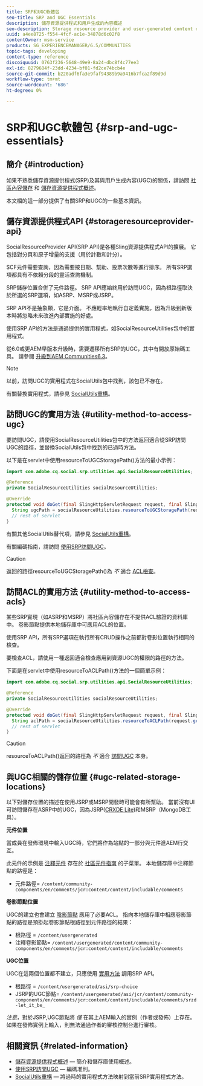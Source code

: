 ```yaml
---
title: SRP和UGC軟體包
seo-title: SRP and UGC Essentials
description: 儲存資源提供程式和用戶生成的內容概述
seo-description: Storage resource provider and user-generated content overview
uuid: a4ee8725-f554-4fcf-ac1e-34878d6c02f8
contentOwner: msm-service
products: SG_EXPERIENCEMANAGER/6.5/COMMUNITIES
topic-tags: developing
content-type: reference
discoiquuid: 0763f236-5648-49e9-8a24-dbc8f4c77ee3
exl-id: 8279684f-23dd-4234-bf01-fd2ce74bcb4e
source-git-commit: b220adf6fa3e9faf94389b9a9416b7fca2f89d9d
workflow-type: tm+mt
source-wordcount: '686'
ht-degree: 0%

---
```


# SRP和UGC軟體包 {#srp-and-ugc-essentials}

## 簡介 {#introduction}

如果不熟悉儲存資源提供程式(SRP)及其與用戶生成內容(UGC)的關係，請訪問 [社區內容儲存](working-with-srp.md) 和 [儲存資源提供程式概述](srp.md)。

本文檔的這一部分提供了有關SRP和UGC的一些基本資訊。

## 儲存資源提供程式API {#storageresourceprovider-api}

SocialResourceProvider API(SRP API)是各種Sling資源提供程式API的擴展。 它包括對分頁和原子增量的支援（用於計數和計分）。

SCF元件需要查詢，因為需要按日期、幫助、投票次數等進行排序。 所有SRP選項都具有不依賴分段的靈活查詢機制。

SRP儲存位置合併了元件路徑。 SRP API應始終用於訪問UGC，因為根路徑取決於所選的SRP選項，如ASRP、MSRP或JSRP。

SRP API不是抽象類，它是介面。 不應輕率地執行自定義實施，因為升級到新版本時將忽略未來改進內部實施的好處。

使用SRP API的方法是通過提供的實用程式，如SocialResourceUtilities包中的實用程式。

從6.0或更AEM早版本升級時，需要遷移所有SRP的UGC，其中有開放原始碼工具。 請參閱 [升級到AEM Communities6.3](upgrade.md)。

>[!NOTE]
>
>以前，訪問UGC的實用程式在SocialUtils包中找到，該包已不存在。
>
>有關替換實用程式，請參見 [SocialUtils重構](socialutils.md)。

## 訪問UGC的實用方法 {#utility-method-to-access-ugc}

要訪問UGC，請使用SocialResourceUtilities包中的方法返回適合從SRP訪問UGC的路徑，並替換SocialUtils包中找到的已過時方法。

以下是在servlet中使用resourceToUGCStoragePath()方法的最小示例：

```java
import com.adobe.cq.social.srp.utilities.api.SocialResourceUtilities;

@Reference
private SocialResourceUtilities socialResourceUtilities;

@Override
protected void doGet(final SlingHttpServletRequest request, final SlingHttpServletResponse response) throws ServletException, IOException {
  String ugcPath = socialResourceUtilities.resourceToUGCStoragePath(request.getResource());
  // rest of servlet
}
```

有關其他SocialUtils替代項，請參見 [SocialUtils重構](socialutils.md)。

有關編碼指南，請訪問 [使用SRP訪問UGC](accessing-ugc-with-srp.md)。

>[!CAUTION]
>
>返回的路徑resourceToUGCStoragePath()為 *不* 適合 [ACL檢查](srp.md#for-access-control-acls)。

## 訪問ACL的實用方法 {#utility-method-to-access-acls}

某些SRP實現（如ASRP和MSRP）將社區內容儲存在不提供ACL驗證的資料庫中。 卷影節點提供本地儲存庫中可應用ACL的位置。

使用SRP API，所有SRP選項在執行所有CRUD操作之前都對卷影位置執行相同的檢查。

要檢查ACL，請使用一種返回適合檢查應用到資源UGC的權限的路徑的方法。

下面是在servlet中使用resourceToACLPath()方法的一個簡單示例：

```java
import com.adobe.cq.social.srp.utilities.api.SocialResourceUtilities;

@Reference
private SocialResourceUtilities socialResourceUtilities;

@Override
protected void doGet(final SlingHttpServletRequest request, final SlingHttpServletResponse response) throws ServletException, IOException {
  String aclPath = socialResourceUtilities.resourceToACLPath(request.getResource());
  // rest of servlet
}
```

>[!CAUTION]
>
>resourceToACLPath()返回的路徑為 *不* 適合 [訪問UGC](#utility-method-to-access-acls) 本身。

## 與UGC相關的儲存位置 {#ugc-related-storage-locations}

以下對儲存位置的描述在使用JSRP或MSRP開發時可能會有所幫助。 當前沒有UI可訪問儲存在ASRP中的UGC，因為JSRP([CRXDE Lite](../../help/sites-developing/developing-with-crxde-lite.md))和MSRP（MongoDB工具）。

**元件位置**

當成員在發佈環境中輸入UGC時，它們將作為站點的一部分與元件進AEM行交互。

此元件的示例是 [注釋元件](http://localhost:4502/content/community-components/en/comments.html) 存在於 [社區元件指南](components-guide.md) 的子菜單。 本地儲存庫中注釋節點的路徑是：

* 元件路徑= `/content/community-components/en/comments/jcr:content/content/includable/comments`

**卷影節點位置**

UGC的建立也會建立 [陰影節點](srp.md#about-shadow-nodes-in-jcr) 應用了必要ACL。 指向本地儲存庫中相應卷影節點的路徑是預掛起卷影節點根路徑到元件路徑的結果：

* 根路徑 = `/content/usergenerated`
* 注釋卷影節點= `/content/usergenerated/content/community-components/en/comments/jcr:content/content/includable/comments`

**UGC位置**

UGC在這兩個位置都不建立，只應使用 [實用方法](#utility-method-to-access-ugc) 調用SRP API。

* 根路徑 = `/content/usergenerated/asi/srp-choice`
* JSRP的UGC節點= `/content/usergenerated/asi/jcr/content/community-components/en/comments/jcr:content/content/includable/comments/srzd-let_it_be_`

*注意*，對於JSRP,UGC節點將 *僅* 在其上AEM輸入的實例（作者或發佈）上存在。 如果在發佈實例上輸入，則無法通過作者的審核控制台進行審核。

## 相關資訊 {#related-information}

* [儲存資源提供程式概述](srp.md)  — 簡介和儲存庫使用概述。
* [使用SRP訪問UGC](accessing-ugc-with-srp.md)  — 編碼准則。
* [SocialUtils重構](socialutils.md)  — 將過時的實用程式方法映射到當前SRP實用程式方法。
